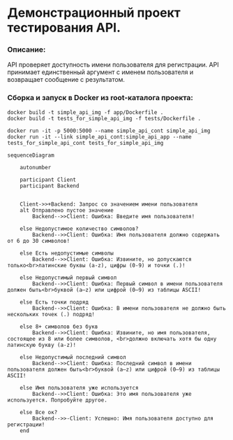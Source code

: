# Демонстрационный проект тестирования API.
### Описание:
API проверяет доступность имени пользователя для регистрации. API принимает единственный аргумент с именем пользователя и возвращает сообщение с результатом.

### Сборка и запуск в Docker из root-каталога проекта:

	docker build -t simple_api_img -f app/Dockerfile .
	docker build -t tests_for_simple_api_img -f tests/Dockerfile .
  
	docker run -it -p 5000:5000 --name simple_api_cont simple_api_img
	docker run -it --link simple_api_cont:simple_api_app --name tests_for_simple_api_cont tests_for_simple_api_img

```mermaid
sequenceDiagram

	autonumber

    participant Client
    participant Backend


	Client->>+Backend: Запрос со значением имени пользователя
    alt Отправлено пустое значение
        Backend-->>Client: Ошибка: Введите имя пользователя!

	else Недопустимое количество символов?
		Backend-->>Client: Ошибка: Имя пользователя должно содержать от 6 до 30 символов!

	else Есть недопустимые символы
		Backend-->>Client: Ошибка: Извините, но допускаются только<br>латинские буквы (a-z), цифры (0-9) и точки (.)!

    else Недопустимый первый символ
        Backend-->>Client: Ошибка: Первый символ в имени пользователя должен быть<br>буквой (a–z) или цифрой (0–9) из таблицы ASCII!

	else Есть точки подряд
		Backend-->>Client: Ошибка: В имени пользователя не должно быть нескольких точек (.) подряд!

	else 8+ символов без букв
		Backend-->>Client: Ошибка: Извините, но имя пользователя, состоящее из 8 или более символов, <br>должно включать хотя бы одну латинскую букву (a-z)!

	else Недопустимый последний символ
		Backend-->>Client: Ошибка: Последний символ в имени пользователя должен быть<br>буквой (a–z) или цифрой (0–9) из таблицы ASCII!

	else Имя пользователя уже используется
		Backend-->>Client: Ошибка: Это имя пользователя уже используется. Попробуйте другое.

	else Все ок?
		Backend-->>-Client: Успешно: Имя пользователя доступно для регистрации!
    end
```